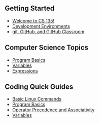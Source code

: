<h2>Getting Started</h2>
<ul>
    <li><a href="https://erinkeith.github.io/135/beninging">Welcome to CS 135!</a></li>
    <li><a href="https://erinkeith.github.io/135/start/dev_env">Development Environments</a></li>
    <li><a href="https://erinkeith.github.io/135/start/git">git, GitHub, and GitHub Classroom</a></li>
</ul>
<h2>Computer Science Topics</h2>
<ul>
    <li><a href="https://erinkeith.github.io/135/topics/program_basics">Program Basics</a></li>
    <li><a href="https://erinkeith.github.io/135/topics/variables">Variables</a></li>
    <li><a href="https://erinkeith.github.io/135/topics/expressions">Expressions</a></li>
</ul>
<h2>Coding Quick Guides</h2>
<ul>
    <li><a href="https://erinkeith.github.io/135/quick_guides/linux_commands">Basic Linux Commands</a></li>
    <li><a href="https://erinkeith.github.io/135/quick_guides/program_basics">Program Basics</a></li>
    <li><a href="https://erinkeith.github.io/135/quick_guides/operators">Operator Precedence and Associativity</a></li>
    <li><a href="https://erinkeith.github.io/135/quick_guides/variables">Variables</a></li>
</ul>
